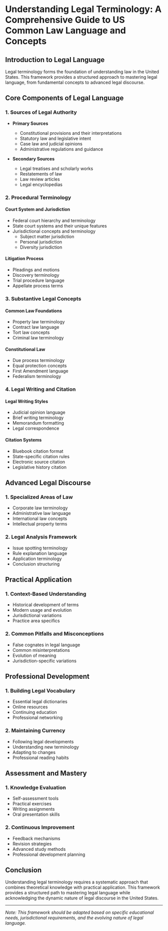 # Understanding Legal Terminology: A Comprehensive Guide to US Common Law Language and Concepts

## Introduction to Legal Language
Legal terminology forms the foundation of understanding law in the United States. This framework provides a structured approach to mastering legal language, from fundamental concepts to advanced legal discourse.

## Core Components of Legal Language

### 1. Sources of Legal Authority
- **Primary Sources**
  - Constitutional provisions and their interpretations
  - Statutory law and legislative intent
  - Case law and judicial opinions
  - Administrative regulations and guidance

- **Secondary Sources**
  - Legal treatises and scholarly works
  - Restatements of law
  - Law review articles
  - Legal encyclopedias

### 2. Procedural Terminology

#### Court System and Jurisdiction
- Federal court hierarchy and terminology
- State court systems and their unique features
- Jurisdictional concepts and terminology
  - Subject matter jurisdiction
  - Personal jurisdiction
  - Diversity jurisdiction

#### Litigation Process
- Pleadings and motions
- Discovery terminology
- Trial procedure language
- Appellate process terms

### 3. Substantive Legal Concepts

#### Common Law Foundations
- Property law terminology
- Contract law language
- Tort law concepts
- Criminal law terminology

#### Constitutional Law
- Due process terminology
- Equal protection concepts
- First Amendment language
- Federalism terminology

### 4. Legal Writing and Citation

#### Legal Writing Styles
- Judicial opinion language
- Brief writing terminology
- Memorandum formatting
- Legal correspondence

#### Citation Systems
- Bluebook citation format
- State-specific citation rules
- Electronic source citation
- Legislative history citation

## Advanced Legal Discourse

### 1. Specialized Areas of Law
- Corporate law terminology
- Administrative law language
- International law concepts
- Intellectual property terms

### 2. Legal Analysis Framework
- Issue spotting terminology
- Rule explanation language
- Application terminology
- Conclusion structuring

## Practical Application

### 1. Context-Based Understanding
- Historical development of terms
- Modern usage and evolution
- Jurisdictional variations
- Practice area specifics

### 2. Common Pitfalls and Misconceptions
- False cognates in legal language
- Common misinterpretations
- Evolution of meaning
- Jurisdiction-specific variations

## Professional Development

### 1. Building Legal Vocabulary
- Essential legal dictionaries
- Online resources
- Continuing education
- Professional networking

### 2. Maintaining Currency
- Following legal developments
- Understanding new terminology
- Adapting to changes
- Professional reading habits

## Assessment and Mastery

### 1. Knowledge Evaluation
- Self-assessment tools
- Practical exercises
- Writing assignments
- Oral presentation skills

### 2. Continuous Improvement
- Feedback mechanisms
- Revision strategies
- Advanced study methods
- Professional development planning

## Conclusion
Understanding legal terminology requires a systematic approach that combines theoretical knowledge with practical application. This framework provides a structured path to mastering legal language while acknowledging the dynamic nature of legal discourse in the United States.

---

*Note: This framework should be adapted based on specific educational needs, jurisdictional requirements, and the evolving nature of legal language.*